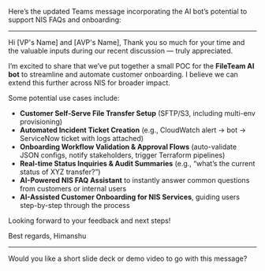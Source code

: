 Here’s the updated Teams message incorporating the AI bot’s potential to support NIS FAQs and onboarding:

---

Hi \[VP's Name] and \[AVP's Name],
Thank you so much for your time and the valuable inputs during our recent discussion — truly appreciated.

I’m excited to share that we’ve put together a small POC for the **FileTeam AI bot** to streamline and automate customer onboarding. I believe we can extend this further across NIS for broader impact.

Some potential use cases include:

* **Customer Self-Serve File Transfer Setup** (SFTP/S3, including multi-env provisioning)
* **Automated Incident Ticket Creation** (e.g., CloudWatch alert → bot → ServiceNow ticket with logs attached)
* **Onboarding Workflow Validation & Approval Flows** (auto-validate JSON configs, notify stakeholders, trigger Terraform pipelines)
* **Real-time Status Inquiries & Audit Summaries** (e.g., “what’s the current status of XYZ transfer?”)
* **AI-Powered NIS FAQ Assistant** to instantly answer common questions from customers or internal users
* **AI-Assisted Customer Onboarding for NIS Services**, guiding users step-by-step through the process

Looking forward to your feedback and next steps!

Best regards,
Himanshu

---

Would you like a short slide deck or demo video to go with this message?
